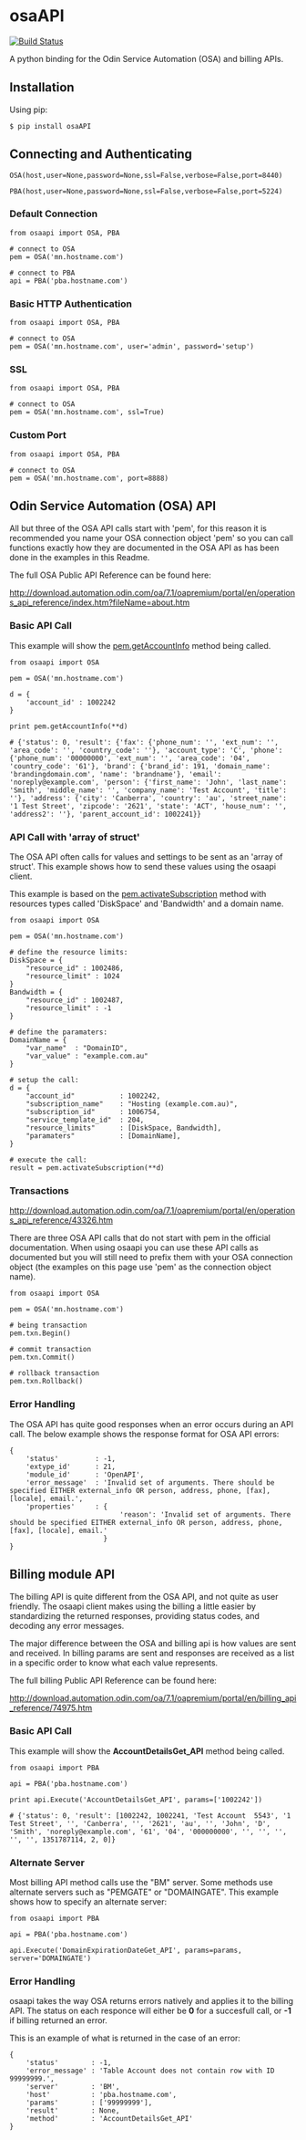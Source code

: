 osaAPI
=====
[![Build Status](https://travis-ci.org/ingrammicro/osaAPI.png?branch=master)](https://travis-ci.org/ingrammicro/osaAPI)

A python binding for the Odin Service Automation (OSA) and billing APIs.

Installation
------------

Using pip:

    $ pip install osaAPI

Connecting and Authenticating
-----------------------------

``` {.sourceCode .python}
OSA(host,user=None,password=None,ssl=False,verbose=False,port=8440)

PBA(host,user=None,password=None,ssl=False,verbose=False,port=5224)
```

### Default Connection

``` {.sourceCode .python}
from osaapi import OSA, PBA

# connect to OSA
pem = OSA('mn.hostname.com')

# connect to PBA
api = PBA('pba.hostname.com')
```

### Basic HTTP Authentication

``` {.sourceCode .python}
from osaapi import OSA, PBA

# connect to OSA 
pem = OSA('mn.hostname.com', user='admin', password='setup')
```

### SSL

``` {.sourceCode .python}
from osaapi import OSA, PBA

# connect to OSA 
pem = OSA('mn.hostname.com', ssl=True)
```

### Custom Port

``` {.sourceCode .python}
from osaapi import OSA, PBA

# connect to OSA 
pem = OSA('mn.hostname.com', port=8888)
```

Odin Service Automation (OSA) API
-----------------------------------------

All but three of the OSA API calls start with 'pem', for this reason it
is recommended you name your OSA connection object 'pem' so you can call
functions exactly how they are documented in the OSA API as has been
done in the examples in this Readme.

The full OSA Public API Reference can be found here:

<http://download.automation.odin.com/oa/7.1/oapremium/portal/en/operations_api_reference/index.htm?fileName=about.htm>

### Basic API Call

This example will show the
[pem.getAccountInfo](http://download.automation.odin.com/oa/7.1/oapremium/portal/en/operations_api_reference/7915.htm)
method being called.

``` {.sourceCode .python}
from osaapi import OSA

pem = OSA('mn.hostname.com')

d = {
    'account_id' : 1002242
}

print pem.getAccountInfo(**d)

# {'status': 0, 'result': {'fax': {'phone_num': '', 'ext_num': '', 'area_code': '', 'country_code': ''}, 'account_type': 'C', 'phone': {'phone_num': '00000000', 'ext_num': '', 'area_code': '04', 'country_code': '61'}, 'brand': {'brand_id': 191, 'domain_name': 'brandingdomain.com', 'name': 'brandname'}, 'email': 'noreply@example.com', 'person': {'first_name': 'John', 'last_name': 'Smith', 'middle_name': '', 'company_name': 'Test Account', 'title': ''}, 'address': {'city': 'Canberra', 'country': 'au', 'street_name': '1 Test Street', 'zipcode': '2621', 'state': 'ACT', 'house_num': '', 'address2': ''}, 'parent_account_id': 1002241}}
```

### API Call with 'array of struct'

The OSA API often calls for values and settings to be sent as an 'array
of struct'. This example shows how to send these values using the osaapi
client.

This example is based on the
[pem.activateSubscription](http://download.automation.odin.com/oa/7.1/oapremium/portal/en/operations_api_reference/39160.htm)
method with resources types called 'DiskSpace' and 'Bandwidth' and a
domain name.

``` {.sourceCode .python}
from osaapi import OSA

pem = OSA('mn.hostname.com')

# define the resource limits:
DiskSpace = {
    "resource_id" : 1002486,
    "resource_limit" : 1024
}
Bandwidth = {
    "resource_id" : 1002487,
    "resource_limit" : -1
}

# define the paramaters:
DomainName = {
    "var_name"  : "DomainID",
    "var_value" : "example.com.au"
}

# setup the call:
d = {
    "account_id"           : 1002242,
    "subscription_name"    : "Hosting (example.com.au)",
    "subscription_id"      : 1006754,
    "service_template_id"  : 204,
    "resource_limits"      : [DiskSpace, Bandwidth],
    "paramaters"           : [DomainName],
}

# execute the call:
result = pem.activateSubscription(**d)
```

### Transactions

<http://download.automation.odin.com/oa/7.1/oapremium/portal/en/operations_api_reference/43326.htm>

There are three OSA API calls that do not start with pem in the official
documentation. When using osaapi you can use these API calls as
documented but you will still need to prefix them with your OSA
connection object (the examples on this page use 'pem' as the connection
object name).

``` {.sourceCode .python}
from osaapi import OSA

pem = OSA('mn.hostname.com')

# being transaction
pem.txn.Begin()

# commit transaction
pem.txn.Commit()

# rollback transaction
pem.txn.Rollback()
```

### Error Handling


The OSA API has quite good responses when an error occurs during an API
call. The below example shows the response format for OSA API errors:

``` {.sourceCode .python}
{
    'status'         : -1, 
    'extype_id'      : 21, 
    'module_id'      : 'OpenAPI', 
    'error_message'  : 'Invalid set of arguments. There should be specified EITHER external_info OR person, address, phone, [fax], [locale], email.', 
    'properties'     : { 
                           'reason': 'Invalid set of arguments. There should be specified EITHER external_info OR person, address, phone, [fax], [locale], email.'
                       }
}
```

Billing module API
---------------------------------------

The billing API is quite different from the OSA API, and not quite as user
friendly. The osaapi client makes using the billing a little easier by
standardizing the returned responses, providing status codes, and
decoding any error messages.

The major difference between the OSA and billing api is how values are sent
and received. In billing params are sent and responses are received as a
list in a specific order to know what each value represents.

The full billing Public API Reference can be found here:

<http://download.automation.odin.com/oa/7.1/oapremium/portal/en/billing_api_reference/74975.htm>

### Basic API Call

This example will show the **AccountDetailsGet\_API** method being
called.

``` {.sourceCode .python}
from osaapi import PBA

api = PBA('pba.hostname.com')

print api.Execute('AccountDetailsGet_API', params=['1002242'])

# {'status': 0, 'result': [1002242, 1002241, 'Test Account  5543', '1 Test Street', '', 'Canberra', '', '2621', 'au', '', 'John', 'D', 'Smith', 'noreply@example.com', '61', '04', '000000000', '', '', '', '', '', 1351787114, 2, 0]}
```

### Alternate Server

Most billing API method calls use the "BM" server. Some methods use
alternate servers such as "PEMGATE" or "DOMAINGATE". This example shows
how to specify an alternate server:

``` {.sourceCode .python}
from osaapi import PBA

api = PBA('pba.hostname.com')

api.Execute('DomainExpirationDateGet_API', params=params, server='DOMAINGATE')
```

### Error Handling

osaapi takes the way OSA returns errors natively and applies it to the
billing API. The status on each responce will either be **0** for a
succesfull call, or **-1** if billing returned an error.

This is an example of what is returned in the case of an error:

``` {.sourceCode .python}
{
    'status'        : -1, 
    'error_message' : 'Table Account does not contain row with ID 99999999.', 
    'server'        : 'BM', 
    'host'          : 'pba.hostname.com', 
    'params'        : ['99999999'], 
    'result'        : None, 
    'method'        : 'AccountDetailsGet_API'
}
```
